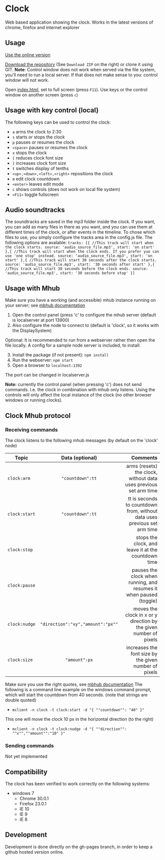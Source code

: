 Clock
=====

Web based application showing the clock. Works in the latest versions of chrome, firefox and internet explorer

Usage
-----

[Use the online version](http://firstlegoleague.github.io/clock/)

[Download the repository](https://github.com/FirstLegoLeague/clock/archive/gh-pages.zip) (See `Download ZIP` on the right) or clone it using GIT. **Note**: Control window does not work when served via the file system, you'll need to run a local server. If that does not make sense to you: control window will not work.

Open [index.html](http://firstlegoleague.github.io/clock/), set to full screen (press `F11`). Use keys or the control window on another screen (press `c`)

Usage with key control (local)
-----

The following keys can be used to control the clock:

- `a` arms the clock to 2:30
- `s` starts or stops the clock
- `p` pauses or resumes the clock
- `<space>` pauses or resumes the clock
- `x` stops the clock
- `[` reduces clock font size
- `]` increases clock font size
- `t` switches display of tenths
- `<up>,<down>,<left>,<right>` repositions the clock
- `m` edit clock countdown
- `<enter>` leaves edit mode
- `c` shows controls (does not work on local file system)
- `<F11>` toggle fullscreen

Audio soundtracks
-----
The soundtracks are saved in the mp3 folder inside the clock. If you want, you can add as many files in there as you want, and you can use them at different times of the clock, or after events in the timeline.
To chose which files to use, you simply configure the tracks area in the config.js file.
The following options are avalable:
`tracks: [{
	//This track will start when the clock starts.
	source: 'audio_source_file.mp3',
	start: 'on start'
},{
	//This track will start when the clock ends. If you prefer yuo can use 'one stop' instead.
	source: 'audio_source_file.mp3',
	start: 'on start'
},{
	//This track will start 30 seconds after the clock starts.
	source: 'audio_source_file.mp3',
	start: '30 seconds after start'
},{
	//This track will start 30 seconds before the clock ends.
	source: 'audio_source_file.mp3',
	start: '30 seconds before stop'
}]`

Usage with Mhub
-----
Make sure you have a working (and accessible) mhub instance running on your server; see [mbhub documentation](https://github.com/poelstra/mhub)

1. Open the control panel (press 'c' to configure the mhub server (default is localserver at port 13900)
2. Also configure the node to connect to (default is 'clock', so it works with the DisplaySystem)

Optional:
It is recommended to run from a webserver rather then open the file locally. A config for a sample node server is included, to install:

3. Install the package (if not present):
`npm install`
4. Run the webserver:
`npm start`
5. Open a browser to
`localhost:1392`

The port can be changed in localserver.js

**Note:** currently the control panel (when pressing 'c') does not send commands. I.e. the clock in combination with mhub only listens. Using the controls will only affect the local instance of the clock (no other browser windows or running clocks).

Clock Mhub protocol
-----

### Receiving commands
The clock listens to the following mhub messages (by default on the 'clock' node)

| Topic | Data (optional)    | Comments |
| ----- |:------------------:| --------:|
| `clock:arm` | `"countdown":tt`   | arms (resets) the clock, without data uses previous set arm time |
| `clock:start` | `"countdown":tt`   | tt is seconds to countdown from, without data uses previous set arm time |
| `clock:stop` |    | stops the clock, and leave it at the countdown time  |
| `clock:pause` |    | pauses the clock when running, and resumes it when paused (toggle) |
| `clock:nudge` | `"direction":"xy","amount":"px""`    | moves the clock in x or y direction by the given number of pixels |
| `clock:size` | `"amount":px`   | increases the font size by the given number of pixels |


Make sure you use the right quotes, see [mbhub documentation](https://github.com/poelstra/mhub)
The following is a command line example on the windows command prompt, which will start the countdown from 40 seconds. (note that strings are double quoted)
- `mclient -n clock -t clock:start -d "{ ""countdown"": "40" }"`

This one will move the clock 10 px in the horizontal direction (to the right)
- `mclient -n clock -t clock:nudge -d "{ ""direction"": ""x"",""amount"":"10" }"`

### Sending commands
Not yet implemented

Compatibility
-------------

The clock has been verified to work correctly on the following systems:

- windows 7
  - Chrome 30.0.1
  - Firefox 23.0.1
  - IE 10
  - IE 9
  - IE 8

Development
----------

Development is done directly on the gh-pages branch, in order to keep a github hosted version online.
